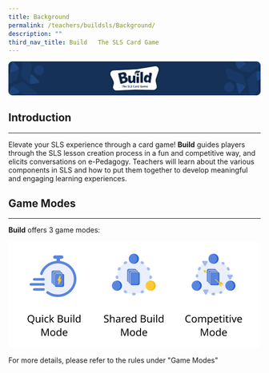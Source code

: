 ```yaml
---
title: Background
permalink: /teachers/buildsls/Background/
description: ""
third_nav_title: Build   The SLS Card Game
---
```



![](/images/Media/SLS%20Build%20(Category)/banner2.png)
						
Introduction
------------

---

 Elevate your SLS experience through a card game! **Build** guides players through the SLS lesson creation process in a fun and competitive way, and elicits conversations on e-Pedagogy. Teachers will learn about the various components in SLS and how to put them together to develop meaningful and engaging learning experiences.

   Game Modes
----------

---

 **Build** offers 3 game modes:

![](/images/Media//SLS%20Build%20(Category)/3%20game%20modes.png)

 For more details, please refer to the rules under "Game Modes"

            